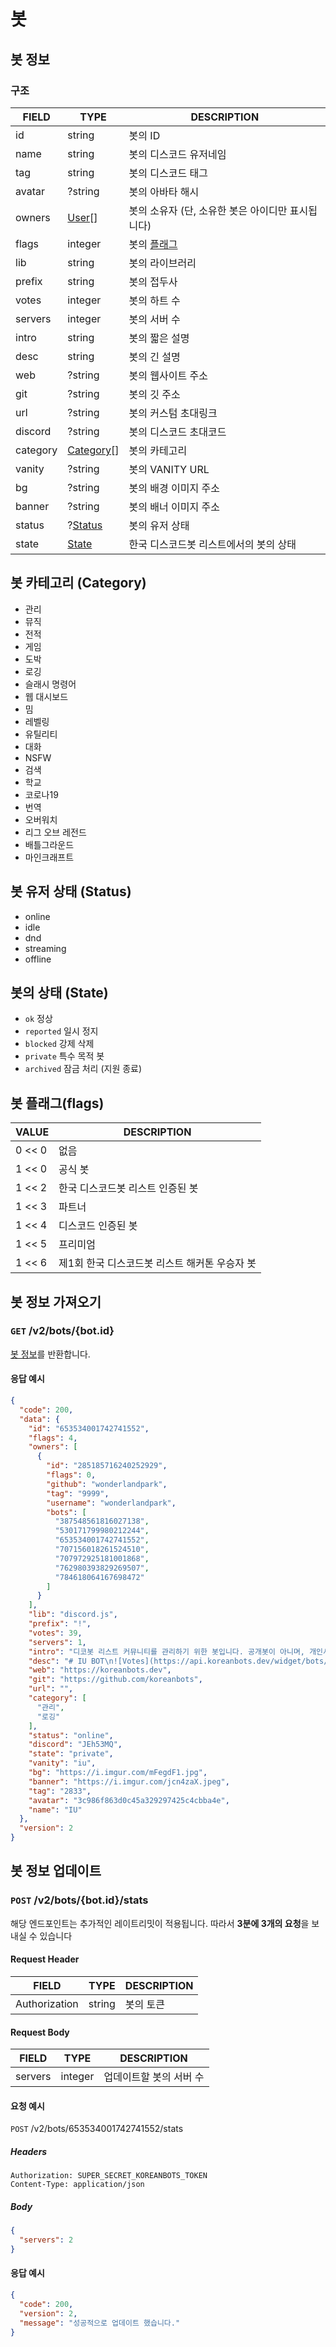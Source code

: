 # 봇

<h2 id="bot">
  봇 정보
</h2>

### 구조

| FIELD | TYPE | DESCRIPTION |
|-------|------|-------------|
| id | string | 봇의 ID |
| name | string | 봇의 디스코드 유저네임 |
| tag | string | 봇의 디스코드 태그 |
| avatar | ?string | 봇의 아바타 해시 |
| owners | [User](./유저#user)[]  | 봇의 소유자 (단, 소유한 봇은 아이디만 표시됩니다) |
| flags | integer | 봇의 [플래그](#flags) |
| lib | string | 봇의 라이브러리 |
| prefix | string | 봇의 접두사 |
| votes | integer | 봇의 하트 수 |
| servers | integer | 봇의 서버 수 |
| intro | string | 봇의 짧은 설명 |
| desc | string | 봇의 긴 설명 |
| web | ?string | 봇의 웹사이트 주소 |
| git | ?string | 봇의 깃 주소 |
| url | ?string | 봇의 커스텀 초대링크 |
| discord | ?string | 봇의 디스코드 초대코드 |
| category | [Category](#category)[] | 봇의 카테고리 |
| vanity | ?string | 봇의 VANITY URL |
| bg | ?string | 봇의 배경 이미지 주소 |
| banner | ?string | 봇의 배너 이미지 주소 |
| status | ?[Status](#status) | 봇의 유저 상태 |
| state | [State](#state) | 한국 디스코드봇 리스트에서의 봇의 상태 |

<h2 id="category">
 봇 카테고리 (Category)
</h2>

- 관리
- 뮤직
- 전적
- 게임
- 도박
- 로깅
- 슬래시 명령어
- 웹 대시보드
- 밈
- 레벨링
- 유틸리티
- 대화
- NSFW
- 검색
- 학교
- 코로나19
- 번역
- 오버워치
- 리그 오브 레전드
- 배틀그라운드
- 마인크래프트

<h2 id="status">
  봇 유저 상태 (Status)
</h2>

- online
- idle
- dnd
- streaming
- offline

<h2 id="state">
  봇의 상태 (State)
</h2>

- `ok` 정상
- `reported` 일시 정지
- `blocked` 강제 삭제
- `private` 특수 목적 봇
- `archived` 잠금 처리 (지원 종료)

<h2 id="flags">
  봇 플래그(flags)
</h2>

| VALUE | DESCRIPTION |
|-------|-------------|
| 0 << 0 | 없음 |
| 1 << 0 | 공식 봇 |
| 1 << 2 | 한국 디스코드봇 리스트 인증된 봇 |
| 1 << 3 | 파트너 |
| 1 << 4 | 디스코드 인증된 봇 |
| 1 << 5 | 프리미엄 |
| 1 << 6 | 제1회 한국 디스코드봇 리스트 해커톤 우승자 봇 |

## 봇 정보 가져오기

### `GET` /v2/bots/{bot.id}

[봇 정보](#bot)를 반환합니다.

#### 응답 예시

```json
{
  "code": 200,
  "data": {
    "id": "653534001742741552",
    "flags": 4,
    "owners": [
      {
        "id": "285185716240252929",
        "flags": 0,
        "github": "wonderlandpark",
        "tag": "9999",
        "username": "wonderlandpark",
        "bots": [
          "387548561816027138",
          "530171799980212244",
          "653534001742741552",
          "707156018261524510",
          "707972925181001868",
          "762980393829269507",
          "784618064167698472"
        ]
      }
    ],
    "lib": "discord.js",
    "prefix": "!",
    "votes": 39,
    "servers": 1,
    "intro": "디코봇 리스트 커뮤니티를 관리하기 위한 봇입니다. 공개봇이 아니며, 개인서버에서 사용하실 수 없어요!",
    "desc": "# IU BOT\n![Votes](https://api.koreanbots.dev/widget/bots/votes/653534001742741552.svg)\n## 해당봇은 특수목적용봇입니다.\n\n따로 서버로 초대하거나 사용하실 수 없습니다.\n\n## 목적\n\nKOREANBOTS 사이트의 봇 신청 처리 및 데이터 수정 등을 담당합니다.\n\n## 기능\n\n- approve\n- deny\n- edit\n- todo\n- ...",
    "web": "https://koreanbots.dev",
    "git": "https://github.com/koreanbots",
    "url": "",
    "category": [
      "관리",
      "로깅"
    ],
    "status": "online",
    "discord": "JEh53MQ",
    "state": "private",
    "vanity": "iu",
    "bg": "https://i.imgur.com/mFegdF1.jpg",
    "banner": "https://i.imgur.com/jcn4zaX.jpeg",
    "tag": "2833",
    "avatar": "3c986f863d0c45a329297425c4cbba4e",
    "name": "IU"
  },
  "version": 2
}
```

## 봇 정보 업데이트

### `POST` /v2/bots/{bot.id}/stats

<Message type="error">
  해당 엔드포인트는 추가적인 레이트리밋이 적용됩니다. 따라서 <strong>3분에 3개의 요청</strong>을 보내실 수 있습니다
</Message>

#### Request Header

| FIELD | TYPE |DESCRIPTION |
|-------|------|-------------|
| Authorization | string | 봇의 토큰 |

#### Request Body

| FIELD | TYPE | DESCRIPTION |
|-------|------|-------------|
| servers | integer | 업데이트할 봇의 서버 수 |

#### 요청 예시

`POST` /v2/bots/653534001742741552/stats

##### Headers

```
Authorization: SUPER_SECRET_KOREANBOTS_TOKEN
Content-Type: application/json
```

##### Body

```json
{
  "servers": 2
}
```

#### 응답 예시

```json
{
  "code": 200,
  "version": 2,
  "message": "성공적으로 업데이트 했습니다."
}
```
